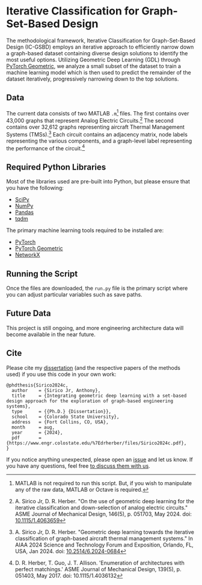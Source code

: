 # Iterative Classification for Graph-Set-Based Design

The methodological framework, Iterative Classification for Graph-Set-Based Design (IC-GSBD) employs an iterative approach to efficiently narrow down a graph-based dataset containing diverse design solutions to identify the most useful options.
Utilizing Geometric Deep Learning (GDL) through [PyTorch Geometric](https://github.com/pyg-team/pytorch_geometric), we analyze a small subset of the dataset to train a machine learning model which is then used to predict the remainder of the dataset iteratively, progressively narrowing down to the top solutions.

## Data
The current data consists of two MATLAB `.m`[^Fn1] files.
The first contains over 43,000 graphs that represent Analog Electric Circuits.[^Fn2] 
The second contains over 32,612 graphs representing aircraft Thermal Management Systems (TMSs).[^Fn3]
Each circuit contains an adjacency matrix, node labels representing the various components, and a graph-level label representing the performance of the circuit.[^Fn4]


## Required Python Libraries
Most of the libraries used are pre-built into Python, but please ensure that you have the following:
- [SciPy](https://scipy.org/)
- [NumPy](https://numpy.org/)
- [Pandas](https://pandas.pydata.org/)
- [tqdm](https://github.com/tqdm/tqdm)

The primary machine learning tools required to be installed are:
- [PyTorch](https://pytorch.org/)
- [PyTorch Geometric](https://pytorch-geometric.readthedocs.io/en/latest/)
- [NetworkX](https://networkx.org/)

## Running the Script
Once the files are downloaded, the `run.py` file is the primary script where you can adjust particular variables such as save paths.

## Future Data
This project is still ongoing, and more engineering architecture data will become available in the near future.

## Cite
Please cite my [dissertation](https://arxiv.org/abs/2303.09770) (and the respective papers of the methods used) if you use this code in your own work:


```
@phdthesis{Sirico2024c,
  author    = {Sirico Jr, Anthony},
  title     = {Integrating geometric deep learning with a set-based design approach for the exploration of graph-based engineering systems},
  type      = {{Ph.D.} {Dissertation}},
  school    = {Colorado State University},
  address   = {Fort Collins, CO, USA},
  month     = aug,
  year      = {2024},
  pdf       = {https://www.engr.colostate.edu/%7Edrherber/files/Sirico2024c.pdf},
}

```

If you notice anything unexpected, please open an [issue](https://github.com/anthonysirico/GDL-for-Engineering-Design/issues) and let us know.
If you have any questions, feel free [to discuss them with us](https://github.com/anthonysirico/GDL-for-Engineering-Design/discussions).

[^Fn1]: MATLAB is not required to run this script. But, if you wish to manipulate any of the raw data, MATLAB or Octave is required.
[^Fn2]: A. Sirico Jr, D. R. Herber. "On the use of geometric deep learning for the iterative classification and down-selection of analog electric circuits." ASME Journal of Mechanical Design, 146(5), p. 051703, May 2024. doi: [10.1115/1.4063659](https://doi.org/10.1115/1.4063659)
[^Fn3]: A. Sirico Jr, D. R. Herber. "Geometric deep learning towards the iterative classification of graph-based aircraft thermal management systems." In AIAA 2024 Science and Technology Forum and Exposition, Orlando, FL, USA, Jan 2024. doi: [10.2514/6.2024-0684](https://doi.org/10.2514/6.2024-0684)
[^Fn4]: D. R. Herber, T. Guo, J. T. Allison. 'Enumeration of architectures with perfect matchings.' ASME Journal of Mechanical Design, 139(5), p. 051403, May 2017. doi: 10.1115/1.4036132
